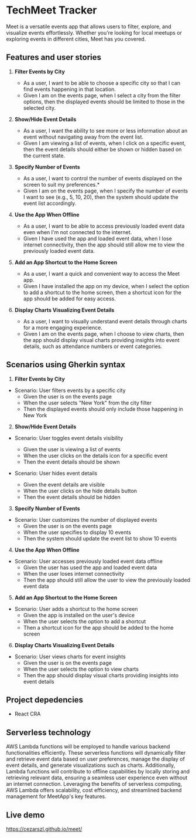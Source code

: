 # TechMeet Tracker

Meet is a versatile events app that allows users to filter, explore, and visualize events effortlessly. Whether you're looking for local meetups or exploring events in different cities, Meet has you covered.

## Features and user stories

1. **Filter Events by City**
   * As a user, I want to be able to choose a specific city so that I can find events happening in that location.
   * Given I am on the events page, when I select a city from the filter options, then the displayed events should be limited to those in the selected city.

2. **Show/Hide Event Details**
   * As a user, I want the ability to see more or less information about an event without navigating away from the event list.
   * Given I am viewing a list of events, when I click on a specific event, then the event details should either be shown or hidden based on the current state.

3. **Specify Number of Events**
   * As a user, I want to control the number of events displayed on the screen to suit my preferences.*
   * Given I am on the events page, when I specify the number of events I want to see (e.g., 5, 10, 20), then the system should update the event list accordingly.

4. **Use the App When Offline**
   * As a user, I want to be able to access previously loaded event data even when I'm not connected to the internet.
   * Given I have used the app and loaded event data, when I lose internet connectivity, then the app should still allow me to view the previously loaded event data.

5. **Add an App Shortcut to the Home Screen**
   * As a user, I want a quick and convenient way to access the Meet app.
   * Given I have installed the app on my device, when I select the option to add a shortcut to the home screen, then a shortcut icon for the app should be added for easy access.

6. **Display Charts Visualizing Event Details**
   * As a user, I want to visually understand event details through charts for a more engaging experience.
   * Given I am on the events page, when I choose to view charts, then the app should display visual charts providing insights into event details, such as attendance numbers or event categories.

## Scenarios using Gherkin syntax

1. **Filter Events by City**
* Scenario: User filters events by a specific city
    - Given the user is on the events page
    - When the user selects "New York" from the city filter
    - Then the displayed events should only include those happening in New York

2. **Show/Hide Event Details**
* Scenario: User toggles event details visibility
    - Given the user is viewing a list of events
    - When the user clicks on the details icon for a specific event
    - Then the event details should be shown
    
* Scenario: User hides event details
    - Given the event details are visible
    - When the user clicks on the hide details button
    - Then the event details should be hidden

3. **Specify Number of Events**
*  Scenario: User customizes the number of displayed events
    - Given the user is on the events page
    - When the user specifies to display 10 events
    - Then the system should update the event list to show 10 events

4. **Use the App When Offline**
*  Scenario: User accesses previously loaded event data offline
    - Given the user has used the app and loaded event data
    - When the user loses internet connectivity
    - Then the app should still allow the user to view the previously loaded event data

5. **Add an App Shortcut to the Home Screen**
*  Scenario: User adds a shortcut to the home screen
    - Given the app is installed on the user's device
    - When the user selects the option to add a shortcut
    - Then a shortcut icon for the app should be added to the home screen

6. **Display Charts Visualizing Event Details**
*  Scenario: User views charts for event insights
    - Given the user is on the events page
    - When the user selects the option to view charts
    - Then the app should display visual charts providing insights into event details

## Project depedencies

* React CRA

## Serverless technology

AWS Lambda functions will be employed to handle various backend functionalities efficiently. These serverless functions will dynamically filter and retrieve event data based on user preferences, manage the display of event details, and generate visualizations such as charts. Additionally, Lambda functions will contribute to offline capabilities by locally storing and retrieving relevant data, ensuring a seamless user experience even without an internet connection. Leveraging the benefits of serverless computing, AWS Lambda offers scalability, cost efficiency, and streamlined backend management for MeetApp's key features.

## Live demo

https://cezarszl.github.io/meet/

